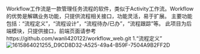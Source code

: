 Workflow工作流是一款管理任务流程的软件，类似于Activity工作流。Workflow的优势是解耦业务功能，只提供流程相关接口，功能灵活，易于扩展。
主要功能包括：“流程定义”，“流程设计”，“流程待办/已办”，“流程跟踪”等。
此项目为后端模块，只提供接口，前端页面请参考https://github.com/wanli420122/workflow_web.git
1.“流程定义”
![1615864021255_D9CD8D32-A525-49a4-B59F-7504A9B2FF2D](https://user-images.githubusercontent.com/49381294/111250414-3fbc3b80-8648-11eb-8284-572a7d39e81b.png)
